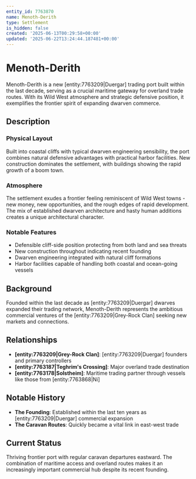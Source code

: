 ```yaml
---
entity_id: 7763870
name: Menoth-Derith
type: Settlement
is_hidden: false
created: '2025-06-13T00:29:58+00:00'
updated: '2025-06-22T13:24:44.187481+00:00'
---
```


# Menoth-Derith

Menoth-Derith is a new [entity:7763209|Duergar] trading port built within the last decade, serving as a crucial maritime gateway for overland trade routes. With its Wild West atmosphere and strategic defensive position, it exemplifies the frontier spirit of expanding dwarven commerce.

## Description

### Physical Layout

Built into coastal cliffs with typical dwarven engineering sensibility, the port combines natural defensive advantages with practical harbor facilities. New construction dominates the settlement, with buildings showing the rapid growth of a boom town.

### Atmosphere

The settlement exudes a frontier feeling reminiscent of Wild West towns - new money, new opportunities, and the rough edges of rapid development. The mix of established dwarven architecture and hasty human additions creates a unique architectural character.

### Notable Features

- Defensible cliff-side position protecting from both land and sea threats
- New construction throughout indicating recent founding
- Dwarven engineering integrated with natural cliff formations
- Harbor facilities capable of handling both coastal and ocean-going vessels

## Background

Founded within the last decade as [entity:7763209|Duergar] dwarves expanded their trading network, Menoth-Derith represents the ambitious commercial ventures of the [entity:7763209|Grey-Rock Clan] seeking new markets and connections.

## Relationships

- **[entity:7763209|Grey-Rock Clan]**: [entity:7763209|Duergar] founders and primary controllers
- **[entity:7763187|Teghrim's Crossing]**: Major overland trade destination
- **[entity:7763178|Solstheim]**: Maritime trading partner through vessels like those from [entity:7763868|Ni]

## Notable History

- **The Founding**: Established within the last ten years as [entity:7763209|Duergar] commercial expansion
- **The Caravan Routes**: Quickly became a vital link in east-west trade

## Current Status

Thriving frontier port with regular caravan departures eastward. The combination of maritime access and overland routes makes it an increasingly important commercial hub despite its recent founding.